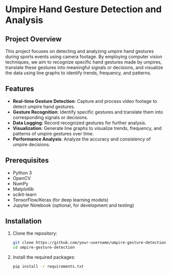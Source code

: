 # Umpire Hand Gesture Detection and Analysis

## Project Overview

This project focuses on detecting and analyzing umpire hand gestures during sports events using camera footage. By employing computer vision techniques, we aim to recognize specific hand gestures made by umpires, translate these gestures into meaningful signals or decisions, and visualize the data using line graphs to identify trends, frequency, and patterns.

## Features

- **Real-time Gesture Detection**: Capture and process video footage to detect umpire hand gestures.
- **Gesture Recognition**: Identify specific gestures and translate them into corresponding signals or decisions.
- **Data Logging**: Record recognized gestures for further analysis.
- **Visualization**: Generate line graphs to visualize trends, frequency, and patterns of umpire gestures over time.
- **Performance Analysis**: Analyze the accuracy and consistency of umpire decisions.

## Prerequisites

- Python 3
- OpenCV
- NumPy
- Matplotlib
- scikit-learn
- TensorFlow/Keras (for deep learning models)
- Jupyter Notebook (optional, for development and testing)
  
## Installation

1. Clone the repository:
   ```bash
   git clone https://github.com/your-username/umpire-gesture-detection.git
   cd umpire-gesture-detection
   ```

2. Install the required packages:
   ```bash
   pip install -r requirements.txt
   ```

